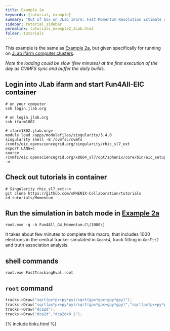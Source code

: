 ```yaml
---
title: Example 2a
keywords: [tutorial, example]
summary: "Out of box on JLab iFarm: Fast Momentum Resolution Estimate during Design Stage"
sidebar: tutorial_sidebar
permalink: tutorials_example2_JLab.html
folder: tutorials
---
```


This example is the same as [Example 2a](/tutorials_example2a.html), 
but given specifically for running on [JLab ifarm computer clusters](https://scicomp.jlab.org/). 

*Note the loading could be slow (few minutes) at the first execution of the day as CVMFS sync and buffer the daily builds.*

## Login into JLab ifarm and start Fun4All-EIC container

```
# on your computer
ssh login.jlab.org

# on login.jlab.org
ssh ifarm1802

# ifarm1802.jlab.org> 
module load /apps/modulefiles/singularity/3.4.0
singularity shell -B /cvmfs:/cvmfs /cvmfs/eic.opensciencegrid.org/singularity/rhic_sl7_ext
export LANG=C
source /cvmfs/eic.opensciencegrid.org/x8664_sl7/opt/sphenix/core/bin/eic_setup.sh -n
```

## Check out tutorials in container

```console
# Singularity rhic_sl7_ext:~>
git clone https://github.com/sPHENIX-Collaboration/tutorials
cd tutorials/Momentum
```

## Run the simulation in batch mode in [Example 2a](/tutorials_example2a.html)

```
root.exe -q -b Fun4All_G4_Momentum.C\(1000\)
```
It takes about few minutes to complete this macro, that includes 1000 electrons in the central tracker simulated in `Geant4`, track fitting in `GenFit2` and truth association analysis. 

## shell commands

```
root.exe FastTrackingEval.root
```

## `root` command

```cpp
tracks->Draw("sqrt(px*px+py*py)/sqrt(gpx*gpx+gpy*gpy)");
tracks->Draw("sqrt(px*px+py*py)/sqrt(gpx*gpx+gpy*gpy)","sqrt(px*px+py*py)/sqrt(gpx*gpx+gpy*gpy)>0.8");
tracks->Draw("dca2d");
tracks->Draw("dca2d","dca2d<0.1");
```

{% include links.html %}
